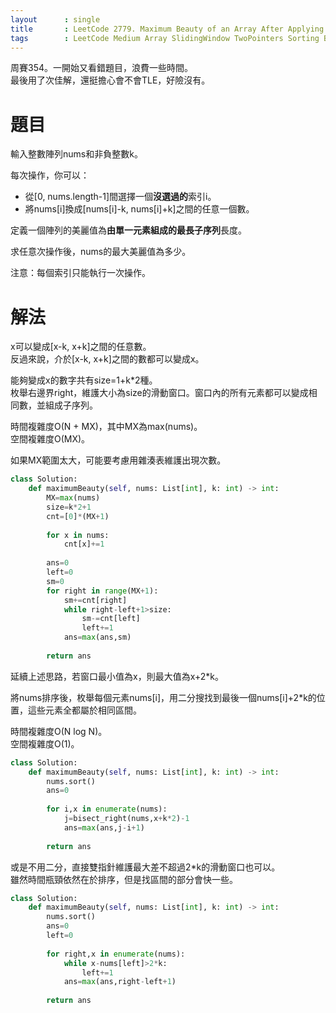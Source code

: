 ```yaml
--- 
layout      : single
title       : LeetCode 2779. Maximum Beauty of an Array After Applying Operation
tags        : LeetCode Medium Array SlidingWindow TwoPointers Sorting BinarySearch
---
```

周賽354。一開始又看錯題目，浪費一些時間。  
最後用了次佳解，還挺擔心會不會TLE，好險沒有。  

# 題目
輸入整數陣列nums和非負整數k。  

每次操作，你可以：  
- 從[0, nums.length-1]間選擇一個**沒選過的**索引i。  
- 將nums[i]換成[nums[i]-k, nums[i]+k]之間的任意一個數。  

定義一個陣列的美麗值為**由單一元素組成的最長子序列**長度。  

求任意次操作後，nums的最大美麗值為多少。  

注意：每個索引只能執行一次操作。  

# 解法
x可以變成[x-k, x+k]之間的任意數。  
反過來說，介於[x-k, x+k]之間的數都可以變成x。  

能夠變成x的數字共有size=1+k\*2種。  
枚舉右邊界right，維護大小為size的滑動窗口。窗口內的所有元素都可以變成相同數，並組成子序列。  

時間複雜度O(N + MX)，其中MX為max(nums)。  
空間複雜度O(MX)。  

如果MX範圍太大，可能要考慮用雜湊表維護出現次數。  

```python
class Solution:
    def maximumBeauty(self, nums: List[int], k: int) -> int:
        MX=max(nums)
        size=k*2+1
        cnt=[0]*(MX+1)
        
        for x in nums:
            cnt[x]+=1
            
        ans=0
        left=0
        sm=0
        for right in range(MX+1):
            sm+=cnt[right]
            while right-left+1>size:
                sm-=cnt[left]
                left+=1
            ans=max(ans,sm)
            
        return ans
```

延續上述思路，若窗口最小值為x，則最大值為x+2\*k。  

將nums排序後，枚舉每個元素nums[i]，用二分搜找到最後一個nums[i]+2\*k的位置，這些元素全都屬於相同區間。  

時間複雜度O(N log N)。  
空間複雜度O(1)。  

```python
class Solution:
    def maximumBeauty(self, nums: List[int], k: int) -> int:
        nums.sort()
        ans=0
        
        for i,x in enumerate(nums):
            j=bisect_right(nums,x+k*2)-1
            ans=max(ans,j-i+1)
            
        return ans
```

或是不用二分，直接雙指針維護最大差不超過2\*k的滑動窗口也可以。  
雖然時間瓶頸依然在於排序，但是找區間的部分會快一些。  

```python
class Solution:
    def maximumBeauty(self, nums: List[int], k: int) -> int:
        nums.sort()
        ans=0
        left=0
        
        for right,x in enumerate(nums):
            while x-nums[left]>2*k:
                left+=1
            ans=max(ans,right-left+1)
            
        return ans

```